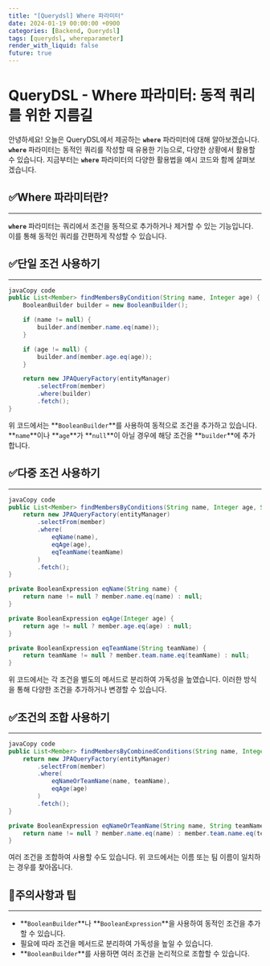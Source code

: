 ```yaml
---
title: "[Querydsl] Where 파라미터"
date: 2024-01-19 00:00:00 +0900
categories: [Backend, Querydsl]
tags: [querydsl, whereparameter]
render_with_liquid: false
future: true
---
```

# **QueryDSL - Where 파라미터: 동적 쿼리를 위한 지름길**

안녕하세요! 오늘은 QueryDSL에서 제공하는 **`where`** 파라미터에 대해 알아보겠습니다. **`where`** 파라미터는 동적인 쿼리를 작성할 때 유용한 기능으로, 다양한 상황에서 활용할 수 있습니다. 지금부터는 **`where`** 파라미터의 다양한 활용법을 예시 코드와 함께 살펴보겠습니다.

## ✅**Where 파라미터란?**

---

**`where`** 파라미터는 쿼리에서 조건을 동적으로 추가하거나 제거할 수 있는 기능입니다. 이를 통해 동적인 쿼리를 간편하게 작성할 수 있습니다.

## ✅**단일 조건 사용하기**

---

```java
javaCopy code
public List<Member> findMembersByCondition(String name, Integer age) {
    BooleanBuilder builder = new BooleanBuilder();

    if (name != null) {
        builder.and(member.name.eq(name));
    }

    if (age != null) {
        builder.and(member.age.eq(age));
    }

    return new JPAQueryFactory(entityManager)
        .selectFrom(member)
        .where(builder)
        .fetch();
}

```

위 코드에서는 **`BooleanBuilder`**를 사용하여 동적으로 조건을 추가하고 있습니다. **`name`**이나 **`age`**가 **`null`**이 아닐 경우에 해당 조건을 **`builder`**에 추가합니다.

## ✅**다중 조건 사용하기**

---

```java
javaCopy code
public List<Member> findMembersByConditions(String name, Integer age, String teamName) {
    return new JPAQueryFactory(entityManager)
        .selectFrom(member)
        .where(
            eqName(name),
            eqAge(age),
            eqTeamName(teamName)
        )
        .fetch();
}

private BooleanExpression eqName(String name) {
    return name != null ? member.name.eq(name) : null;
}

private BooleanExpression eqAge(Integer age) {
    return age != null ? member.age.eq(age) : null;
}

private BooleanExpression eqTeamName(String teamName) {
    return teamName != null ? member.team.name.eq(teamName) : null;
}

```

위 코드에서는 각 조건을 별도의 메서드로 분리하여 가독성을 높였습니다. 이러한 방식을 통해 다양한 조건을 추가하거나 변경할 수 있습니다.

## ✅**조건의 조합 사용하기**

---

```java
javaCopy code
public List<Member> findMembersByCombinedConditions(String name, Integer age, String teamName) {
    return new JPAQueryFactory(entityManager)
        .selectFrom(member)
        .where(
            eqNameOrTeamName(name, teamName),
            eqAge(age)
        )
        .fetch();
}

private BooleanExpression eqNameOrTeamName(String name, String teamName) {
    return name != null ? member.name.eq(name) : member.team.name.eq(teamName);
}

```

여러 조건을 조합하여 사용할 수도 있습니다. 위 코드에서는 이름 또는 팀 이름이 일치하는 경우를 찾아옵니다.

## 📌**주의사항과 팁**

---

- **`BooleanBuilder`**나 **`BooleanExpression`**을 사용하여 동적인 조건을 추가할 수 있습니다.
- 필요에 따라 조건을 메서드로 분리하여 가독성을 높일 수 있습니다.
- **`BooleanBuilder`**를 사용하면 여러 조건을 논리적으로 조합할 수 있습니다.
